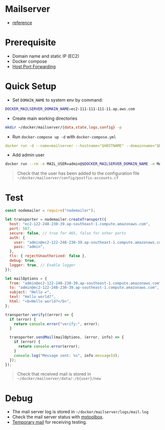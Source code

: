 # Mailserver

- [reference](https://i12bretro.github.io/tutorials/0779.html)

# Prerequisite

- Domain name and static IP (EC2)
- Docker compose
- [Host Port Forwarding](https://docker-mailserver.github.io/docker-mailserver/latest/config/security/understanding-the-ports/#overview-of-email-ports)

# Quick Setup

- Set `DOMAIN_NAME` to system env by command:

```bash
DOCKER_MAILSERVER_DOMAIN_NAME=ec2-111-111-111-11.ap.aws.com
```

- Create main working directories

```bash
mkdir ~/docker/mailserver/{data,state,logs,config} -p
```

- Run `docker-compose up -d` with `docker-compose.yml`

```yaml
docker run -d --name=mailserver --hostname="$HOSTNAME" --domainname="$DOCKER_MAILSERVER_DOMAIN_NAME" -p 25:25 -p 143:143 -p 587:587 -p 993:993 -e ENABLE_SPAMASSASSIN=1 -e SPAMASSASSIN_SPAM_TO_INBOX=1 -e ENABLE_CLAMAV=1 -e ENABLE_POSTGREY=1 -e ENABLE_FAIL2BAN=0 -e ENABLE_SASLAUTHD=0 -e ONE_DIR=1 -e TZ=America/New_York -v ~/docker/mailserver/data/:/var/mail/ -v ~/docker/mailserver/state/:/var/mail-state/ -v ~/docker/mailserver/logs/:/var/log/mail/ -v ~/docker/mailserver/config/:/tmp/docker-mailserver/ --restart=unless-stopped mailserver/docker-mailserver
```

- Add admin user

```bash
docker run --rm -e MAIL_USER=admin@$DOCKER_MAILSERVER_DOMAIN_NAME -e MAIL_PASS=admin -it mailserver/docker-mailserver /bin/sh -c 'echo "$MAIL_USER|$(doveadm pw -s SHA512-CRYPT -u $MAIL_USER -p $MAIL_PASS)"' >> ~/docker/mailserver/config/postfix-accounts.cf
```

> Check that the user has been added to the configuration file `~/docker/mailserver/config/postfix-accounts.cf`

# Test

```javascript
const nodemailer = require("nodemailer");

let transporter = nodemailer.createTransport({
  host: "ec2-122-248-230-39.ap-southeast-1.compute.amazonaws.com",
  port: 587,
  secure: false, // true for 465, false for other ports
  auth: {
    user: "admin@ec2-122-248-230-39.ap-southeast-1.compute.amazonaws.com",
    pass: "admin",
  },
  tls: { rejectUnauthorized: false },
  debug: true,
  logger: true, // Enable logger
});

let mailOptions = {
  from: "admin@ec2-122-248-230-39.ap-southeast-1.compute.amazonaws.com",
  to: "admin@ec2-122-248-230-39.ap-southeast-1.compute.amazonaws.com",
  subject: "Hello ✔",
  text: "Hello world?",
  html: "<b>Hello world?</b>",
};

transporter.verify((error) => {
  if (error) {
    return console.error("verify:", error);
  }

  transporter.sendMail(mailOptions, (error, info) => {
    if (error) {
      return console.error(error);
    }
    console.log("Message sent: %s", info.messageId);
  });
});
```

> Check that received mail is stored in `~/docker/mailserver/data/-/${user}/new`

# Debug

- The mail server log is stored in `~/docker/mailserver/logs/mail.log`
- Check the mail server status with [mxtoolbox](https://mxtoolbox.com/diagnostic.aspx).
- [Temporary mail](https://10minutemail.com/) for receiving testing.
